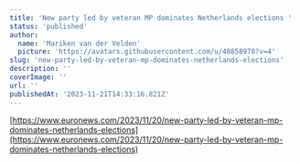 ```yaml
---
title: 'New party led by veteran MP dominates Netherlands elections '
status: 'published'
author:
  name: 'Mariken van der Velden'
  picture: 'https://avatars.githubusercontent.com/u/40858978?v=4'
slug: 'new-party-led-by-veteran-mp-dominates-netherlands-elections'
description: ''
coverImage: ''
url: ''
publishedAt: '2023-11-21T14:33:16.821Z'
---
```


[https://www.euronews.com/2023/11/20/new-party-led-by-veteran-mp-dominates-netherlands-elections](https://www.euronews.com/2023/11/20/new-party-led-by-veteran-mp-dominates-netherlands-elections)

